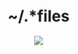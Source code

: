 <div align="center">
<h1>~/.*files</h1>
<img src="https://github.com/lVoidi/dots/blob/main/doc/wallpaper.jpg?raw=true">

</div>

